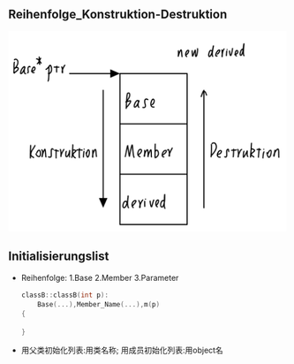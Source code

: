 ## Reihenfolge_Konstruktion-Destruktion 
![|375](https://raw.githubusercontent.com/ICH-BIN-HXM/images/main/pictures_Obsidian/PROGCP_Reihenfolge_Konstruktion-Destruktion.jpg) 

## Initialisierungslist
- Reihenfolge: 1.Base 2.Member 3.Parameter
	```c++
	classB::classB(int p):
		Base(...),Member_Name(...),m(p)
	{
	
	}
	```
- 用父类初始化列表:用类名称; 用成员初始化列表:用object名